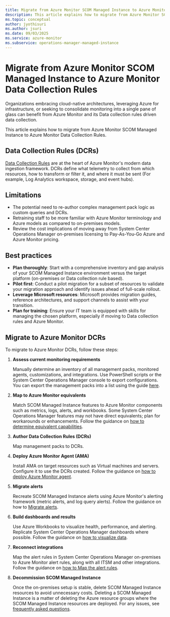 ```yaml
---
title: Migrate from Azure Monitor SCOM Managed Instance to Azure Monitor Data Collection Rules
description: This article explains how to migrate from Azure Monitor SCOM Managed Instance to Azure Monitor Data Collection Rules.
ms.topic: conceptual
author: jyothisuri
ms.author: jsuri
ms.date: 09/03/2025
ms.service: azure-monitor
ms.subservice: operations-manager-managed-instance
---
```


# Migrate from Azure Monitor SCOM Managed Instance to Azure Monitor Data Collection Rules

Organizations embracing cloud-native architectures, leveraging Azure for infrastructure, or seeking to consolidate monitoring into a single pane of glass can benefit from Azure Monitor and its Data collection rules driven data collection.

This article explains how to migrate from Azure Monitor SCOM Managed Instance to Azure Monitor Data Collection Rules.

## Data Collection Rules (DCRs)

[Data Collection Rules](/azure/azure-monitor/data-collection/data-collection-rule-overview) are at the heart of Azure Monitor's modern data ingestion framework. DCRs define what telemetry to collect from which resources, how to transform or filter it, and where it must be sent (For example, Log Analytics workspace, storage, and event hubs).

## Limitations

- The potential need to re-author complex management pack logic as custom queries and DCRs.
- Retraining staff to be more familiar with Azure Monitor terminology and Azure models as compared to on-premises models.
- Review the cost implications of moving away from System Center Operations Manager on-premises licensing to Pay-As-You-Go Azure and Azure Monitor pricing.

## Best practices

- **Plan thoroughly**: Start with a comprehensive inventory and gap analysis of your SCOM Managed Instance environment versus the target platform (on-premises or Data collection rule based).
- **Pilot first**: Conduct a pilot migration for a subset of resources to validate your migration approach and identify issues ahead of full-scale rollout.
- **Leverage Microsoft resources**: Microsoft provides migration guides, reference architectures, and support channels to assist with your transition.
- **Plan for training**: Ensure your IT team is equipped with skills for managing the chosen platform, especially if moving to Data collection rules and Azure Monitor.

## Migrate to Azure Monitor DCRs

To migrate to Azure Monitor DCRs, follow these steps:

1. **Assess current monitoring requirements**
   
   Manually determine an inventory of all management packs, monitored agents, customizations, and integrations. Use PowerShell scripts or the System Center Operations Manager console to export configurations. You can export the management packs into a list using the guide [here](/system-center/scom/manage-mp-import-remove-delete?view=sc-om-2025&preserve-view=true).

2. **Map to Azure Monitor equivalents**

   Match SCOM Managed Instance features to Azure Monitor components such as metrics, logs, alerts, and workbooks. Some System Center Operations Manager features may not have direct equivalents; plan for workarounds or enhancements. Follow the guidance on [how to determine equivalent capabilities](/azure/azure-monitor/fundamentals/overview).

3. **Author Data Collection Rules (DCRs)**

   Map management packs to DCRs. 

4. **Deploy Azure Monitor Agent (AMA)**

   Install AMA on target resources such as Virtual machines and servers. Configure it to use the DCRs created. Follow the guidance on [how to deploy Azure Monitor agent](/azure/azure-monitor/agents/azure-monitor-agent-overview).

5. **Migrate alerts**

   Recreate SCOM Managed Instance alerts using Azure Monitor's alerting framework (metric alerts, and log query alerts). Follow the guidance on how to [Migrate alerts](/azure/azure-monitor/fundamentals/data-platform).

6. **Build dashboards and results**

   Use Azure Workbooks to visualize health, performance, and alerting. Replicate System Center Operations Manager dashboards where possible. Follow the guidance on [how to visualize data](/azure/azure-monitor/visualize/best-practices-visualize).

7. **Reconnect integrations**

   Map the alert rules in System Center Operations Manager on-premises to Azure Monitor alert rules, along with all ITSM and other integrations. Follow the guidance on [how to Map the alert rules](/azure/azure-monitor/alerts/alerts-common-schema).

8. **Decommission SCOM Managed Instance**

   Once the on-premises setup is stable, delete SCOM Managed Instance resources to avoid unnecessary costs. Deleting a SCOM Managed Instance is a matter of deleting the Azure resource groups where the SCOM Managed Instance resources are deployed. For any issues, see [frequently asked questions](/azure/azure-monitor/scom-manage-instance/scom-managed-instance-faq#what-is-the-procedure-to-delete-an-instance-).

